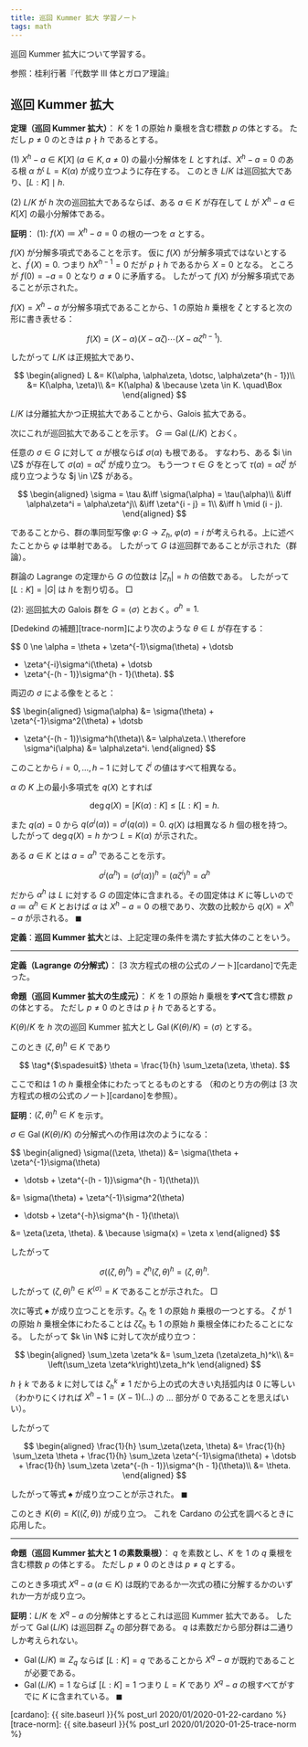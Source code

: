 ```yaml
---
title: 巡回 Kummer 拡大 学習ノート
tags: math
---
```


巡回 Kummer 拡大について学習する。

参照：桂利行著『代数学 III 体とガロア理論』

## 巡回 Kummer 拡大

**定理（巡回 Kummer 拡大）**：
$K$ を $1$ の原始 $h$ 乗根を含む標数 $p$ の体とする。
ただし $p \ne 0$ のときは $p \nmid h$ であるとする。

$(1)$ $X^h - a \in K[X]\;(a \in K, a \ne 0)$ の最小分解体を $L$ とすれば、$X^h - a = 0$
のある根 $\alpha$ が $L = K(\alpha)$ が成り立つように存在する。
このとき $L/K$ は巡回拡大であり、$[L : K] \mid h.$

$(2)$ $L/K$ が $h$ 次の巡回拡大であるならば、ある $a \in K$ が存在して
$L$ が $X^h - a \in K[X]$ の最小分解体である。

**証明**：
$(1):$ $f(X) \coloneqq X^h - a = 0$ の根の一つを $\alpha$ とする。

$f(X)$ が分解多項式であることを示す。
仮に $f(X)$ が分解多項式ではないとすると、$f^{\prime}(X) = 0.$
つまり $hX^{h - 1} = 0$ だが $p \nmid h$ であるから $X = 0$ となる。
ところが $f(0) = -a = 0$ となり $a \ne 0$ に矛盾する。
したがって $f(X)$ が分解多項式であることが示された。

$f(X) = X^h - a$ が分解多項式であることから、$1$ の原始 $h$ 乗根を
$\zeta$ とすると次の形に書き表せる：

$$
f(X) = (X - \alpha)(X - \alpha\zeta)\dotsb(X - \alpha\zeta^{h - 1}).
$$

したがって $L/K$ は正規拡大であり、

$$
\begin{aligned}
L &= K(\alpha, \alpha\zeta, \dotsc, \alpha\zeta^{h - 1})\\
&= K(\alpha, \zeta)\\
&= K(\alpha) & \because \zeta \in K.
\quad\Box
\end{aligned}
$$

$L/K$ は分離拡大かつ正規拡大であることから、Galois 拡大である。

次にこれが巡回拡大であることを示す。
$G \coloneqq \operatorname{Gal}(L/K)$ とおく。

任意の $\sigma \in G$ に対して $\alpha$ が根ならば $\sigma(\alpha)$ も根である。
すなわち、ある $i \in \Z$ が存在して $\sigma(\alpha) = \alpha\zeta^i$ が成り立つ。
もう一つ $\tau \in G$ をとって $\tau(\alpha) = \alpha\zeta^j$ が成り立つような $j \in \Z$ がある。

$$
\begin{aligned}
\sigma = \tau
&\iff \sigma(\alpha) = \tau(\alpha)\\
&\iff \alpha\zeta^i = \alpha\zeta^j\\
&\iff \zeta^{i - j} = 1\\
&\iff h \mid (i - j).
\end{aligned}
$$

であることから、群の準同型写像 $\varphi \colon G \longrightarrow Z_h,$
$\varphi(\sigma) = i$ が考えられる。上に述べたことから $\varphi$ は単射である。
したがって $G$ は巡回群であることが示された（群論）。

群論の Lagrange の定理から $G$ の位数は $\lvert Z_h \rvert = h$ の倍数である。
したがって $[L : K] = \lvert G \rvert$ は $h$ を割り切る。
$\Box$

$(2):$ 巡回拡大の Galois 群を $G = \langle \sigma \rangle$ とおく。$\sigma^h = 1.$

[Dedekind の補題][trace-norm]により次のような $\theta \in L$ が存在する：

$$
0 \ne \alpha = \theta + \zeta^{-1}\sigma(\theta) + \dotsb

+ \zeta^{-i}\sigma^i(\theta) + \dotsb
+ \zeta^{-(h - 1)}\sigma^{h - 1}(\theta).
$$

両辺の $\sigma$ による像をとると：

$$
\begin{aligned}
\sigma(\alpha)
&= \sigma(\theta) + \zeta^{-1}\sigma^2(\theta) + \dotsb

+ \zeta^{-(h - 1)}\sigma^h(\theta)\\
&= \alpha\zeta.\\
\therefore \sigma^i(\alpha) &= \alpha\zeta^i.
\end{aligned}
$$

このことから $i = 0, \dotsc, h - 1$ に対して $\zeta^i$ の値はすべて相異なる。

$\alpha$ の $K$ 上の最小多項式を $q(X)$ とすれば

$$
\deg q(X) = [K(\alpha) : K] \le [L : K] = h.
$$

また $q(\alpha) = 0$ から $q(\sigma^i(\alpha)) = \sigma^i(q(\alpha)) = 0.$
$q(X)$ は相異なる $h$ 個の根を持つ。したがって
$\deg q(X) = h$ かつ $L = K(\alpha)$ が示された。

ある $a \in K$ とは $a = \alpha^h$ であることを示す。

$$
\sigma^i(\alpha^h) = (\sigma^i(\alpha))^h = (\alpha\zeta^i)^h = \alpha^h
$$

だから $\alpha^h$ は $L$ に対する $G$ の固定体に含まれる。その固定体は $K$ に等しいので
$a \coloneqq \alpha^h \in K$ とおけば $\alpha$ は
$X^h - a = 0$ の根であり、次数の比較から $q(X) = X^h - a$ が示される。
$\blacksquare$

**定義**：**巡回 Kummer 拡大**とは、上記定理の条件を満たす拡大体のことをいう。

----

**定義（Lagrange の分解式）**：
[3 次方程式の根の公式のノート][cardano]で先走った。

**命題（巡回 Kummer 拡大の生成元）**：
$K$ を $1$ の原始 $h$ 乗根を**すべて**含む標数 $p$ の体とする。
ただし $p \ne 0$ のときは $p \nmid h$ であるとする。

$K(\theta)/K$ を $h$ 次の巡回 Kummer 拡大とし
$\operatorname{Gal}(K(\theta)/K) = \langle \sigma \rangle$ とする。

このとき $(\zeta, \theta)^h \in K$ であり

$$
\tag*{$\spadesuit$}
\theta = \frac{1}{h} \sum_\zeta(\zeta, \theta).
$$

ここで和は $1$ の $h$ 乗根全体にわたってとるものとする
（和のとり方の例は [3 次方程式の根の公式のノート][cardano]を参照）。

**証明**：$(\zeta, \theta)^h \in K$ を示す。

$\sigma \in \operatorname{Gal}(K(\theta)/K)$ の分解式への作用は次のようになる：

$$
\begin{aligned}
\sigma((\zeta, \theta))
&= \sigma(\theta + \zeta^{-1}\sigma(\theta)

+ \dotsb + \zeta^{-(h - 1)}\sigma^{h - 1}(\theta))\\

&= \sigma(\theta) + \zeta^{-1}\sigma^2(\theta)

+ \dotsb + \zeta^{-h}\sigma^{h - 1}(\theta)\\

&= \zeta(\zeta, \theta). & \because \sigma(x) = \zeta x
\end{aligned}
$$

したがって

$$
\sigma((\zeta, \theta)^h) = \zeta^h(\zeta, \theta)^h = (\zeta, \theta)^h.
$$

したがって $(\zeta, \theta)^h \in K^{\langle\sigma\rangle} = K$ であることが示された。
$\Box$

次に等式 $\spadesuit$ が成り立つことを示す。$\zeta_h$ を $1$ の原始 $h$ 乗根の一つとする。
$\zeta$ が $1$ の原始 $h$ 乗根全体にわたることは
$\zeta\zeta_h$ も $1$ の原始 $h$ 乗根全体にわたることになる。
したがって $k \in \N$ に対して次が成り立つ：

$$
\begin{aligned}
    \sum_\zeta \zeta^k
    &= \sum_\zeta (\zeta\zeta_h)^k\\
    &= \left(\sum_\zeta \zeta^k\right)\zeta_h^k
\end{aligned}
$$

$h \nmid k$ である $k$ に対しては $\zeta_h^k \ne 1$ だから上の式の大きい丸括弧内は $0$ に等しい
（わかりにくければ $X^h - 1 = (X - 1)(\dots)$ の $\dots$ 部分が $0$ であることを思えばいい）。

したがって

$$
\begin{aligned}
\frac{1}{h} \sum_\zeta(\zeta, \theta)
&= \frac{1}{h} \sum_\zeta \theta +
   \frac{1}{h} \sum_\zeta \zeta^{-1}\sigma(\theta) +
   \dotsb +
   \frac{1}{h} \sum_\zeta \zeta^{-(h - 1)}\sigma^{h - 1}(\theta)\\
&= \theta.
\end{aligned}
$$

したがって等式 $\spadesuit$ が成り立つことが示された。
$\blacksquare$

このとき $K(\theta) = K((\zeta, \theta))$ が成り立つ。
これを Cardano の公式を調べるときに応用した。

----

**命題（巡回 Kummer 拡大と $1$ の素数乗根）**：
$q$ を素数とし、$K$ を $1$ の $q$ 乗根を含む標数 $p$ の体とする。
ただし $p \ne 0$ のときは $p \ne q$ とする。

このとき多項式 $X^q - a\;(a \in K)$ は既約であるか一次式の積に分解するかのいずれか一方が成り立つ。

**証明**：$L/K$ を $X^q - a$ の分解体とするとこれは巡回 Kummer 拡大である。
したがって $\operatorname{Gal}(L/K)$ は巡回群 $Z_q$ の部分群である。
$q$ は素数だから部分群は二通りしか考えられない。

* $\operatorname{Gal}(L/K) \cong Z_q$ ならば $[L : K] = q$ であることから
  $X^q - a$ が既約であることが必要である。
* $\operatorname{Gal}(L/K) = 1$ ならば $[L : K] = 1$ つまり $L = K$ であり
  $X^q - a$ の根すべてがすでに $K$ に含まれている。
  $\blacksquare$

[cardano]: {{ site.baseurl }}{% post_url 2020/01/2020-01-22-cardano %}
[trace-norm]: {{ site.baseurl }}{% post_url 2020/01/2020-01-25-trace-norm %}
